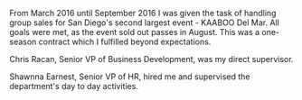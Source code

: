 From March 2016 until September 2016 I was given the task of handling group sales for San Diego's second largest event - KAABOO Del Mar. All goals were met, as the event sold out passes in August. This was a one-season contract which I fulfilled beyond expectations.

Chris Racan, Senior VP of Business Development, was my direct supervisor.

Shawnna Earnest, Senior VP of HR, hired me and supervised the department's day to day activities.